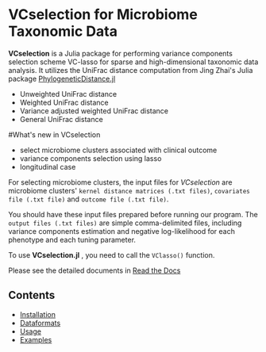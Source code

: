
# VCselection for Microbiome Taxonomic Data

**VCselection** is a Julia package for performing variance components selection scheme VC-lasso for sparse and high-dimensional taxonomic data analysis. It utilizes the UniFrac distance computation from Jing Zhai's Julia package [PhylogeneticDistance.jl](https://github.com/JingZhai63/PhylogeneticDistance.jl)

* Unweighted UniFrac distance 
* Weighted UniFrac distance  
* Variance adjusted weighted UniFrac distance 
* General UniFrac distance  

#What's new in VCselection

* select microbiome clusters associated with clinical outcome
* variance components selection using lasso
* longitudinal case

For selecting microbiome clusters, the input files for _VCselection_ are microbiome  clusters' `kernel distance matrices (.txt files)`, `covariates file (.txt file)` and `outcome file (.txt file)`. 

You should have these input files prepared before running our program. The `output files (.txt files)` are simple comma-delimited files, including variance components estimation and negative log-likelihood for each phenotype and each tuning parameter.


To use **VCselection.jl** , you need to call the `VClasso()` function.

Please see the detailed documents in [Read the Docs](http://vcselection.readthedocs.io/en/latest/)

## Contents

* [Installation](http://vcselection.readthedocs.io/en/latest/installation/)
* [Dataformats](http://vcselection.readthedocs.io/en/latest/dataformats/)
* [Usage](http://vcselection.readthedocs.io/en/latest/usage/)
* [Examples](http://vcselection.readthedocs.io/en/latest/examples/)
